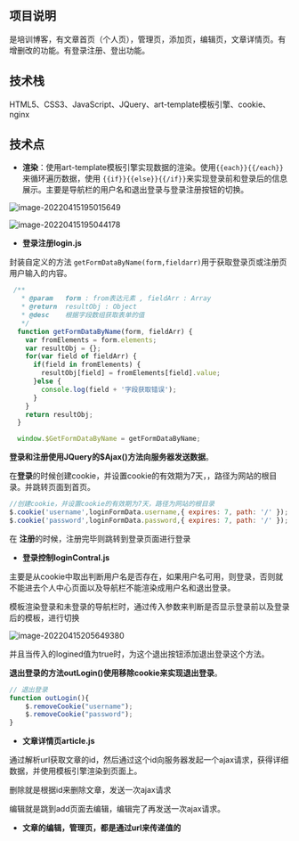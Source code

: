 ## 项目说明

是培训博客，有文章首页（个人页），管理页，添加页，编辑页，文章详情页。有增删改的功能。有登录注册、登出功能。

## 技术栈

HTML5、CSS3、JavaScript、JQuery、art-template模板引擎、cookie、nginx

## 技术点

- **渲染**：使用art-template模板引擎实现数据的渲染。使用`{{each}}{{/each}}`来循环遍历数据，使用 `{{if}}{{else}}{{/if}}`来实现登录前和登录后的信息展示。主要是导航栏的用户名和退出登录与登录注册按钮的切换。

![image-20220415195015649](https://s2.loli.net/2022/04/26/IidB8TcOGJYjbgE.png)

![image-20220415195044178](https://s2.loli.net/2022/04/26/t9UboQCXG1ejLck.png)

- **登录注册login.js**

封装自定义的方法 `getFormDataByName(form,fieldarr)`用于获取登录页或注册页用户输入的内容。

```javascript
 /**
   * @param   form : from表达元素 , fieldArr : Array
   * @return  resultObj : Object
   * @desc    根据字段数组获取表单的值
   */
  function getFormDataByName(form, fieldArr) {
    var fromElements = form.elements;
    var resultObj = {};
    for(var field of fieldArr) {
      if(field in fromElements) {
        resultObj[field] = fromElements[field].value;
      }else {
        console.log(field + '字段获取错误');
      }
    }
    return resultObj;
  }

  window.$GetFormDataByName = getFormDataByName;
```

**登录和注册使用JQuery的$Ajax()方法向服务器发送数据**。

在**登录**的时候创建cookie，并设置cookie的有效期为7天，，路径为网站的根目录。并跳转页面到首页。

```javascript
//创建cookie，并设置cookie的有效期为7天，路径为网站的根目录
$.cookie('username',loginFormData.username,{ expires: 7, path: '/' });
$.cookie('password',loginFormData.password,{ expires: 7, path: '/' });
```

在 **注册**的时候，注册完毕则跳转到登录页面进行登录

- **登录控制loginContral.js**

主要是从cookie中取出判断用户名是否存在，如果用户名可用，则登录，否则就不能进去个人中心页面以及导航栏不能渲染成用户名和退出登录。

模板渲染登录和未登录的导航栏时，通过传入参数来判断是否显示登录前以及登录后的模板，进行切换

![image-20220415205649380](https://s2.loli.net/2022/04/26/PdZ2tAzR6YF9fNj.png)

并且当传入的logined值为true时，为这个退出按钮添加退出登录这个方法。

**退出登录的方法outLogin()使用移除cookie来实现退出登录**。

```javascript
// 退出登录
function outLogin(){
    $.removeCookie("username");
    $.removeCookie("password");
}
```

- **文章详情页article.js**

通过解析url获取文章的id，然后通过这个id向服务器发起一个ajax请求，获得详细数据，并使用模板引擎渲染到页面上。

删除就是根据id来删除文章，发送一次ajax请求

编辑就是跳到add页面去编辑，编辑完了再发送一次ajax请求。

- **文章的编辑，管理页，都是通过url来传递值的**

